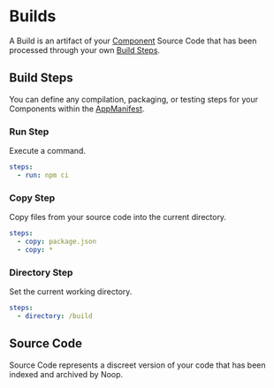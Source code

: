 # Builds
A Build is an artifact of your [Component](/docs/Components.md) Source Code that has been processed through your own [Build Steps](#build-steps).

## Build Steps
You can define any compilation, packaging, or testing steps for your Components within the [AppManifest](/docs/Manifests.md#appmanifest).

### Run Step
Execute a command.
```yaml
steps:
  - run: npm ci
```

### Copy Step
Copy files from your source code into the current directory.
```yaml
steps:
  - copy: package.json
  - copy: *
```

### Directory Step
Set the current working directory.
```yaml
steps:
  - directory: /build
```

## Source Code
Source Code represents a discreet version of your code that has been indexed and archived by Noop.
